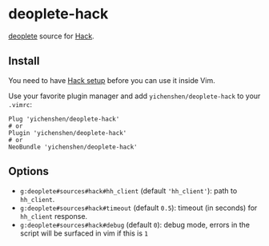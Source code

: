 # deoplete-hack

[deoplete](https://github.com/Shougo/deoplete.nvim) source for 
[Hack](http://hacklang.org/).

## Install

You need to have [Hack 
setup](https://docs.hhvm.com/hack/getting-started/getting-started) before you 
can use it inside Vim.

Use your favorite plugin manager and add `yichenshen/deoplete-hack` to your `.vimrc`:

    Plug 'yichenshen/deoplete-hack'
    # or
    Plugin 'yichenshen/deoplete-hack'
    # or
    NeoBundle 'yichenshen/deoplete-hack'

## Options

* `g:deoplete#sources#hack#hh_client` (default `'hh_client'`): path to 
  `hh_client`.
* `g:deoplete#sources#hack#timeout` (default `0.5`): timeout (in seconds) for 
  `hh_client` response.
* `g:deoplete#sources#hack#debug` (default `0`): debug mode, errors in the  
  script will be surfaced in vim if this is `1`
